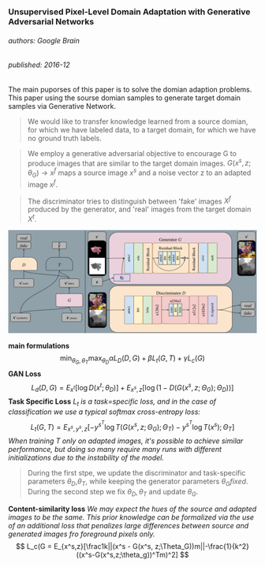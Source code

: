 ### Unsupervised Pixel-Level Domain Adaptation with Generative Adversarial Networks
###### authors: Google Brain
###### published: 2016-12
The main puporses of this paper is to solve the domian adaption problems. This paper using the sourse domian samples to generate target domain samples via Generative Network.

> We would like to transfer knowledge learned from a source domian, for which we have labeled data, to a target domain, for which we have no ground truth labels.

> We employ a generative adversarial objective to encourage G to produce images that are similar to the target domain images. $G(x^s, z; \theta_G)\rightarrow x^f$ maps a source image $x^s$ and a noise vector z to an adapted image $x^f$.

> The discriminator tries to distinguish between 'fake' images $X^f$ produced by the generator, and 'real' images from the target domain $X^t$.

![USGAN](../figures/USGAN.png)

**main formulations**
$$
\min_{\theta_G, \theta_T} \max_{\theta_D} \alpha L_D(D, G) + \beta L_t(G, T) + \gamma L_c(G)
$$
**GAN Loss**
$$
L_d(D, G) = E_{x^t}[\log D(x^t;\theta_D)] + E_{x^s,z}[\log(1-D(G(x^s,z;\Theta_G);\Theta_D))]
$$
**Task Specific Loss**
*$L_t$ is a task=specific loss, and in the case of classification we use a typical softmax cross-entropy loss:*
$$
L_t(G,T) = E_{x^s, y^s, z}[-y^{s^T}\log T(G(x^s,z;\Theta_G);\Theta_T)-y^{s^T}\log T(x^s);\Theta_T]
$$
*When training T only on adapted images, it's possible to achieve similar performance, but doing so many require many runs with different initializations due to the instability of the model.*
> During the first stpe, we update the discriminator and task-specific parameters $\theta_D$,$\theta_T$, while keeping the generator parameters $\theta_G fixed$. During the second step we fix $\theta_D, \theta_T$ and update $\theta_G$.

**Content-similarity loss**
*We may expect the hues of the source and adapted images to be the same. This prior knowledge can be formalized via the use of an additional loss that penalizes large differences between source and generated images fro foreground pixels only.*
$$
L_c(G = E_{x^s,z}[\frac1k||(x^s - G(x^s, z;\Theta_G))m||-\frac{1}{k^2}((x^s-G(x^s,z;\theta_g))^Tm)^2]
$$
